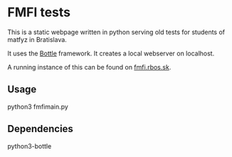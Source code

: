 FMFI tests
==========

This is a static webpage written in python serving old tests for students of matfyz in Bratislava.

It uses the [Bottle](http://bottlepy.org/docs/dev/index.html) framework. It creates a local webserver on localhost.

A running instance of this can be found on [fmfi.rbos.sk](http://fmfi.rbos.sk).

Usage
-----
python3 fmfimain.py

Dependencies
------------
python3-bottle